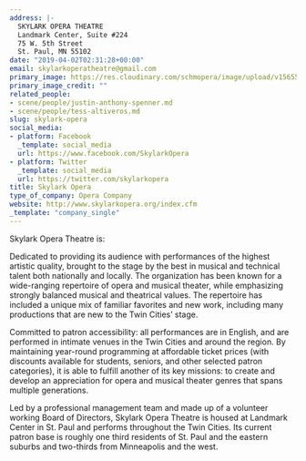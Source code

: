 ```yaml
---
address: |-
  SKYLARK OPERA THEATRE
  Landmark Center, Suite #224
  75 W. 5th Street
  St. Paul, MN 55102
date: "2019-04-02T02:31:28+00:00"
email: skylarkoperatheatre@gmail.com
primary_image: https://res.cloudinary.com/schmopera/image/upload/v1565568804/media/2019/08/Logo-SkylarkOpera_qm2mjv.jpg
primary_image_credit: ""
related_people:
- scene/people/justin-anthony-spenner.md
- scene/people/tess-altiveros.md
slug: skylark-opera
social_media:
- platform: Facebook
  _template: social_media
  url: https://www.facebook.com/SkylarkOpera
- platform: Twitter
  _template: social_media
  url: https://twitter.com/skylarkopera
title: Skylark Opera
type_of_company: Opera Company
website: http://www.skylarkopera.org/index.cfm
_template: "company_single"
---
```

Skylark Opera Theatre is:

Dedicated to providing its audience with performances of the highest artistic quality, brought to the stage by the best in musical and technical talent both nationally and locally. The organization has been known for a wide-ranging repertoire of opera and musical theater, while emphasizing strongly balanced musical and theatrical values. The repertoire has included a unique mix of familiar favorites and new work, including many productions that are new to the Twin Cities’ stage.  

Committed to patron accessibility: all performances are in English, and are performed in intimate venues in the Twin Cities and around the region. By maintaining year-round programming at affordable ticket prices (with discounts available for students, seniors, and other selected patron categories), it is able to fulfill another of its key missions: to create and develop an appreciation for opera and musical theater genres that spans multiple generations.

Led by a professional management team and made up of a volunteer working Board of Directors, Skylark Opera Theatre is housed at Landmark Center in St. Paul and performs throughout the Twin Cities. Its current patron base is roughly one third residents of St. Paul and the eastern suburbs and two-thirds from Minneapolis and the west.